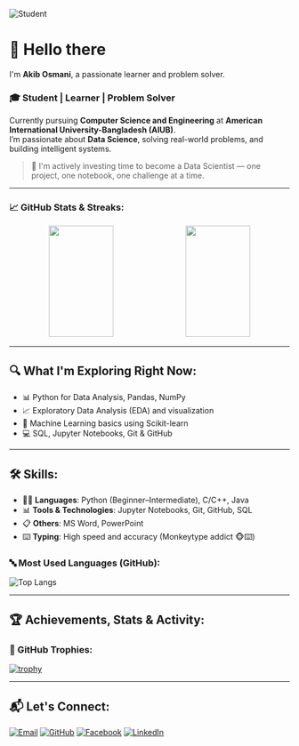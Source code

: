 ![Student](https://imgur.com/a/9IspJYs)

# 👋 Hello there  
I'm **Akib Osmani**, a passionate learner and problem solver.

### 🎓 Student | Learner | Problem Solver
Currently pursuing **Computer Science and Engineering** at **American International University-Bangladesh (AIUB)**.  
I’m passionate about **Data Science**, solving real-world problems, and building intelligent systems.

> 🚀 I'm actively investing time to become a Data Scientist — one project, one notebook, one challenge at a time.

---

### 📈 GitHub Stats & Streaks:
<p align="center">
  <img src="https://github-readme-stats.vercel.app/api?username=Akib-Osmani&show_icons=true&count_private=true&theme=default" width="48%" height="200" />
  <img src="https://streak-stats.demolab.com?user=Akib-Osmani&theme=default" width="48%" height="200" />
</p>

---

## 🔍 What I'm Exploring Right Now:
- 📊 Python for Data Analysis, Pandas, NumPy  
- 📈 Exploratory Data Analysis (EDA) and visualization  
- 🤖 Machine Learning basics using Scikit-learn  
- 💻 SQL, Jupyter Notebooks, Git & GitHub  

---

## 🛠 Skills:
- 👨‍💻 **Languages**: Python (Beginner–Intermediate), C/C++, Java  
- 📊 **Tools & Technologies**: Jupyter Notebooks, Git, GitHub, SQL  
- 📋 **Others**: MS Word, PowerPoint  
- ⌨️ **Typing**: High speed and accuracy (Monkeytype addict 🐵⌨️)

### 🔤 Most Used Languages (GitHub):
![Top Langs](https://github-readme-stats.vercel.app/api/top-langs/?username=Akib-Osmani&layout=compact&langs_count=8&theme=default)

---

## 🏆 Achievements, Stats & Activity:

### 🏅 GitHub Trophies:
[![trophy](https://github-profile-trophy.vercel.app/?username=Akib-Osmani&theme=onestar&margin-w=10)](https://github.com/ryo-ma/github-profile-trophy)

---

## 📬 Let's Connect:
[![Email](https://img.shields.io/badge/Email-akibosmani@gmail.com-red?style=flat-square&logo=gmail)](mailto:akibosmani@gmail.com)
[![GitHub](https://img.shields.io/badge/GitHub-Akib--Osmani-black?style=flat-square&logo=github)](https://github.com/Akib-Osmani)
[![Facebook](https://img.shields.io/badge/Facebook-akibosman02-1877F2?style=flat-square&logo=facebook)](https://www.facebook.com/akibosman02)
[![LinkedIn](https://img.shields.io/badge/LinkedIn-akib--osmani02-blue?style=flat-square&logo=linkedin)](https://www.linkedin.com/in/akib-osmani02/)
